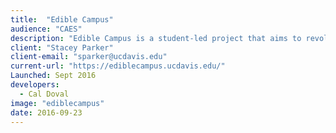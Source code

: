 ```yaml
---
title:  "Edible Campus"
audience: "CAES"
description: "Edible Campus is a student-led project that aims to revolutionize health and wellness and university land use on the UC Davis campus. Edible Campus sees the UC Davis campus as an ideal space for beautiful, educational, and edible landscapes."
client: "Stacey Parker"
client-email: "sparker@ucdavis.edu"
current-url: "https://ediblecampus.ucdavis.edu/"
Launched: Sept 2016
developers:
  - Cal Doval
image: "ediblecampus"
date: 2016-09-23
---
```

